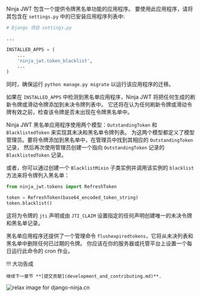
Ninja JWT 包含一个提供令牌黑名单功能的应用程序。
要使用此应用程序，请将其包含在 `settings.py` 中的已安装应用程序列表中:

```python
# Django 项目 settings.py

...

INSTALLED_APPS = (
    ...
    'ninja_jwt.token_blacklist',
    ...
)
```

同时，确保运行 `python manage.py migrate` 以运行该应用程序的迁移。

如果在 `INSTALLED_APPS` 中检测到黑名单应用程序，Ninja JWT 将把任何生成的刷新令牌或滑动令牌添加到未决令牌列表中。
它还将在认为任何刷新令牌或滑动令牌有效之前，检查该令牌是否未出现在令牌黑名单中。

Ninja JWT 黑名单应用程序使用两个模型：`OutstandingToken` 和 `BlacklistedToken` 来实现其未决和黑名单令牌列表。
为这两个模型都定义了模型管理员。要将令牌添加到黑名单中，在管理员中找到其相应的 `OutstandingToken` 记录，
然后再次使用管理员创建一个指向 `OutstandingToken` 记录的 `BlacklistedToken` 记录。

或者，你可以通过创建一个 `BlacklistMixin` 子类实例并调用该实例的 `blacklist` 方法来将令牌列入黑名单：

```python
from ninja_jwt.tokens import RefreshToken

token = RefreshToken(base64_encoded_token_string)
token.blacklist()
```

这将为令牌的 `jti` 声明或由 `JTI_CLAIM` 设置指定的任何声明创建唯一的未决令牌和黑名单记录。

黑名单应用程序还提供了一个管理命令 `flushexpiredtokens`，它将从未决列表和黑名单中删除任何已过期的令牌。
你应该在你的服务器或托管平台上设置一个每日运行此命令的 cron 作业。

!!! 大功告成

    继续下一章节 **[提交贡献](development_and_contributing.md)**.


<img style="object-fit: cover; object-position: 50% 50%;" alt="relax image for django-ninja.cn" loading="lazy" fetchpriority="auto" aria-hidden="true" draggable="false" src="https://picsum.photos/825/47.jpg">
